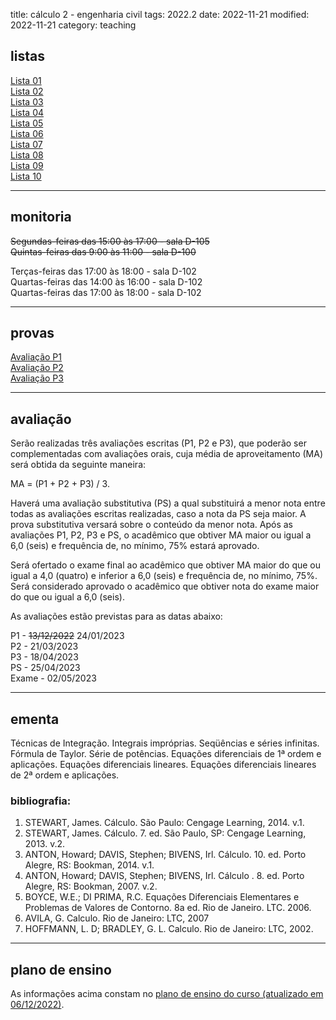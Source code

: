 title: cálculo 2 - engenharia civil
tags: 2022.2
date: 2022-11-21
modified: 2022-11-21
category: teaching
## listas

[Lista 01]({static}/listas/calculo2-01-2022.pdf)  
[Lista 02]({static}/listas/calculo2-02-2022.pdf)  
[Lista 03]({static}/listas/calculo2-03-2022.pdf)  
[Lista 04]({static}/listas/calculo2-04-2022.pdf)  
[Lista 05]({static}/listas/calculo2-05-2022.pdf)  
[Lista 06]({static}/listas/calculo2-06-2022.pdf)  
[Lista 07]({static}/listas/calculo2-07-2022.pdf)  
[Lista 08]({static}/listas/calculo2-08-2022.pdf)  
[Lista 09]({static}/listas/calculo2-09-2022.pdf)  
[Lista 10]({static}/listas/calculo2-10-2022.pdf)  

---

## monitoria

<strike>Segundas-feiras das 15:00 às 17:00 - sala D-105</strike>  
<strike>Quintas-feiras das 9:00 às 11:00 - sala D-100</strike>

Terças-feiras das 17:00 às 18:00 - sala D-102  
Quartas-feiras das 14:00 às 16:00 - sala D-102  
Quartas-feiras das 17:00 às 18:00 - sala D-102

---

## provas

[Avaliação P1]({static}/provas/2022-2-calculo2-civil-p1.pdf)  
[Avaliação P2]({static}/provas/2022-2-calculo2-civil-p2.pdf)  
[Avaliação P3]({static}/provas/2022-2-calculo2-civil-p3.pdf)  

---

## avaliação

Serão realizadas três avaliações escritas (P1, P2 e P3), que poderão ser
complementadas com avaliações orais, cuja média de aproveitamento (MA) será
obtida da seguinte maneira:

MA = (P1 + P2 + P3) / 3.

Haverá uma avaliação substitutiva (PS) a qual substituirá a menor nota entre
todas as avaliações escritas realizadas, caso a nota da PS seja maior. A prova
substitutiva versará sobre o conteúdo da menor nota. Após as avaliações P1, P2,
P3 e PS, o acadêmico que obtiver MA maior ou igual a 6,0 (seis) e frequência
de, no mínimo, 75% estará aprovado.

Será ofertado o exame final ao acadêmico que obtiver MA maior do que ou igual a
4,0 (quatro) e inferior a 6,0 (seis) e frequência de, no mínimo, 75%. Será
considerado aprovado o acadêmico que obtiver nota do exame maior do que ou
igual a 6,0 (seis).

As avaliações estão previstas para as datas abaixo:

P1 - <strike>13/12/2022</strike> 24/01/2023  
P2 - 21/03/2023  
P3 - 18/04/2023  
PS - 25/04/2023  
Exame - 02/05/2023

---

## ementa
Técnicas de Integração. Integrais impróprias. Seqüências e séries infinitas.
Fórmula de Taylor.  Série de potências. Equações diferenciais de 1ª ordem e
aplicações. Equações diferenciais lineares.  Equações diferenciais lineares de
2ª ordem e aplicações.

### bibliografia:  
1. STEWART, James. Cálculo. São Paulo: Cengage Learning, 2014. v.1.
1. STEWART, James. Cálculo. 7. ed. São Paulo, SP: Cengage Learning, 2013. v.2.
3. ANTON, Howard; DAVIS, Stephen; BIVENS, Irl. Cálculo. 10. ed. Porto Alegre,
   RS: Bookman, 2014. v.1.
3. ANTON, Howard; DAVIS, Stephen; BIVENS, Irl. Cálculo . 8. ed. Porto Alegre,
   RS: Bookman, 2007. v.2.
4. BOYCE, W.E.; DI PRIMA, R.C. Equações Diferenciais Elementares e Problemas de
   Valores de Contorno. 8a ed. Rio de Janeiro. LTC. 2006.
5. AVILA, G. Calculo. Rio de Janeiro: LTC, 2007
7. HOFFMANN, L. D; BRADLEY, G. L. Calculo. Rio de Janeiro: LTC, 2002.

---

## plano de ensino
As informações acima constam no [plano de ensino do
curso (atualizado em 06/12/2022)]({static}/planos/2022-2-calculo2-civil.pdf).
